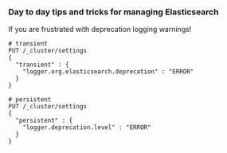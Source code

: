 ### Day to day tips and tricks for managing Elasticsearch


If you are frustrated with deprecation logging warnings!

```
# transient
PUT /_cluster/settings
{
  "transient" : {
    "logger.org.elasticsearch.deprecation" : "ERROR"
  }
}

# persistent
PUT /_cluster/settings
{
  "persistent" : {
    "logger.deprecation.level" : "ERROR"
  }
}

```
